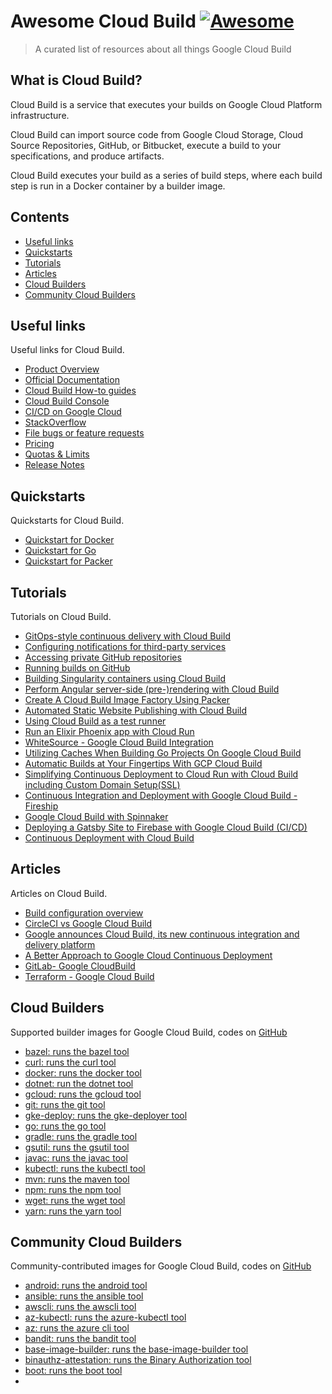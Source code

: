 # Awesome Cloud Build [![Awesome](https://awesome.re/badge.svg)](https://awesome.re)

> A curated list of resources about all things Google Cloud Build

## What is Cloud Build?

Cloud Build is a service that executes your builds on Google Cloud Platform infrastructure.

Cloud Build can import source code from Google Cloud Storage, Cloud Source Repositories, GitHub, or Bitbucket, execute a build to your specifications, and produce artifacts.

Cloud Build executes your build as a series of build steps, where each build step is run in a Docker container by a builder image.


## Contents

- [Useful links](#useful-links)
- [Quickstarts](#quickstarts)
- [Tutorials](#tutorials)
- [Articles](#articles)
- [Cloud Builders](#cloud-builders)
- [Community Cloud Builders](#community-cloud-builders)


## Useful links

Useful links for Cloud Build.

- [Product Overview](https://cloud.google.com/cloud-build/)
- [Official Documentation](https://cloud.google.com/cloud-build/docs/)
- [Cloud Build  How-to guides](https://cloud.google.com/cloud-build/docs/how-to)
- [Cloud Build Console](https://console.cloud.google.com/cloud-build)
- [CI/CD on Google Cloud](https://cloud.google.com/docs/ci-cd/)
- [StackOverflow](http://stackoverflow.com/questions/tagged/google-cloud-build)
- [File bugs or feature requests](https://issuetracker.google.com/issues?q=componentid:190802)
- [Pricing](https://cloud.google.com/cloud-build/pricing)
- [Quotas & Limits](https://cloud.google.com/cloud-build/quotas)
- [Release Notes](https://cloud.google.com/cloud-build/release-notes)

## Quickstarts

Quickstarts for Cloud Build.

- [Quickstart for Docker](https://cloud.google.com/cloud-build/docs/quickstart-docker)
- [Quickstart for Go](https://cloud.google.com/cloud-build/docs/quickstart-go)
- [Quickstart for Packer](https://cloud.google.com/cloud-build/docs/quickstart-packer)


## Tutorials

Tutorials on Cloud Build.

- [GitOps-style continuous delivery with Cloud Build ](https://cloud.google.com/kubernetes-engine/docs/tutorials/gitops-cloud-build)
- [Configuring notifications for third-party services ](https://cloud.google.com/cloud-build/docs/configure-third-party-notifications)
- [ Accessing private GitHub repositories ](https://cloud.google.com/cloud-build/docs/access-private-github-repos)
- [ Running builds on GitHub ](https://cloud.google.com/cloud-build/docs/run-builds-on-github)
- [Building Singularity containers using Cloud Build](https://cloud.google.com/community/tutorials/singularity-containers-with-cloud-build)
- [Perform Angular server-side (pre-)rendering with Cloud Build](https://cloud.google.com/community/tutorials/cloudbuild-angular-universal)
- [Create A Cloud Build Image Factory Using Packer](https://cloud.google.com/community/tutorials/create-cloud-build-image-factory-using-packer)
- [Automated Static Website Publishing with Cloud Build](https://cloud.google.com/community/tutorials/automated-publishing-cloud-build)
- [Using Cloud Build as a test runner](https://cloud.google.com/community/tutorials/cloudbuild-test-runner)
- [Run an Elixir Phoenix app with Cloud Run](https://cloud.google.com/community/tutorials/elixir-phoenix-on-cloud-build-cloud-run)
- [WhiteSource - Google Cloud Build Integration](https://whitesource.atlassian.net/wiki/spaces/WD/pages/544604326/Google+Cloud+Build+Integration)
- [Utilizing Caches When Building Go Projects On Google Cloud Build](https://blog.container-solutions.com/utilizing-caches-when-building-go-projects-on-google-cloud-build)
- [Automatic Builds at Your Fingertips With GCP Cloud Build](https://mydeveloperplanet.com/2019/05/08/automatic-builds-at-your-fingertips-with-gcp-cloud-build/)
- [Simplifying Continuous Deployment to Cloud Run with Cloud Build including Custom Domain Setup(SSL)](https://medium.com/google-cloud/simplifying-continuous-deployment-to-cloud-run-with-cloud-build-including-custom-domain-setup-ssl-22d23bed5cd6)
- [ Continuous Integration and Deployment with Google Cloud Build - Fireship ](https://fireship.io/lessons/ci-cd-with-google-cloud-build/)
- [Google Cloud Build with Spinnaker](https://www.spinnaker.io/setup/ci/gcb/)
- [Deploying a Gatsby Site to Firebase with Google Cloud Build (CI/CD)](https://dev.to/leomercier/deploying-a-gatsby-site-to-firebase-with-google-cloud-build-ci-cd-511c)
- [Continuous Deployment with Cloud Build](https://codelabs.developers.google.com/codelabs/cloud-builder-gke-continuous-deploy/index.html#0)

## Articles

Articles on Cloud Build.

- [ Build configuration overview ](https://cloud.google.com/cloud-build/docs/build-config)
- [CircleCI vs Google Cloud Build](https://www.praqma.com/stories/circle-ci-google-cloud-build/)
- [Google announces Cloud Build, its new continuous integration and delivery platform](https://techcrunch.com/2018/07/24/google-announces-cloud-build-its-new-continuous-integration-continuous-delivery-platform/)
- [A Better Approach to Google Cloud Continuous Deployment](https://www.toptal.com/devops/better-google-cloud-continuous-deployment)
- [GitLab- Google CloudBuild](https://about.gitlab.com/devops-tools/cloudbuild/)
- [Terraform - Google Cloud Build](https://www.terraform.io/docs/providers/google/r/cloud_build_trigger.html)

## Cloud Builders

Supported builder images for Google Cloud Build, codes on [GitHub](https://github.com/GoogleCloudPlatform/cloud-builders)

- [bazel: runs the bazel tool](https://github.com/GoogleCloudPlatform/cloud-builders/tree/master/bazel)
- [curl: runs the curl tool](https://github.com/GoogleCloudPlatform/cloud-builders/tree/master/curl)
- [docker: runs the docker tool](https://github.com/GoogleCloudPlatform/cloud-builders/tree/master/docker)
- [dotnet: run the dotnet tool](https://github.com/GoogleCloudPlatform/cloud-builders/tree/master/dotnet)
- [gcloud: runs the gcloud tool](https://github.com/GoogleCloudPlatform/cloud-builders/tree/master/gcloud)
- [git: runs the git tool](https://github.com/GoogleCloudPlatform/cloud-builders/tree/master/git)
- [gke-deploy: runs the gke-deployer tool](https://github.com/GoogleCloudPlatform/cloud-builders/tree/master/gke-deploy)
- [go: runs the go tool](https://github.com/GoogleCloudPlatform/cloud-builders/tree/master/go)
- [gradle: runs the gradle tool](https://github.com/GoogleCloudPlatform/cloud-builders/tree/master/gradle)
- [gsutil: runs the gsutil tool](https://github.com/GoogleCloudPlatform/cloud-builders/tree/master/gsutil)
- [javac: runs the javac tool](https://github.com/GoogleCloudPlatform/cloud-builders/tree/master/javac)
- [kubectl: runs the kubectl tool](https://github.com/GoogleCloudPlatform/cloud-builders/tree/master/kubectl)
- [mvn: runs the maven tool](https://github.com/GoogleCloudPlatform/cloud-builders/tree/master/mvn)
- [npm: runs the npm tool](https://github.com/GoogleCloudPlatform/cloud-builders/tree/master/npm)
- [wget: runs the wget tool](https://github.com/GoogleCloudPlatform/cloud-builders/tree/master/wget)
- [yarn: runs the yarn tool](https://github.com/GoogleCloudPlatform/cloud-builders/tree/master/yarn)

## Community Cloud Builders

Community-contributed images for Google Cloud Build, codes on [GitHub](https://github.com/GoogleCloudPlatform/cloud-builders-community)

- [android: runs the android tool](https://github.com/GoogleCloudPlatform/cloud-builders-community/tree/master/android)
- [ansible: runs the ansible tool](https://github.com/GoogleCloudPlatform/cloud-builders-community/tree/master/ansible)
- [awscli: runs the awscli tool](https://github.com/GoogleCloudPlatform/cloud-builders-community/tree/master/awscli)
- [az-kubectl: runs the azure-kubectl tool](https://github.com/GoogleCloudPlatform/cloud-builders-community/tree/master/az-kubectl)
- [az: runs the azure cli tool](https://github.com/GoogleCloudPlatform/cloud-builders-community/tree/master/az)
- [bandit: runs the bandit tool](https://github.com/GoogleCloudPlatform/cloud-builders-community/tree/master/bandit)
- [base-image-builder:  runs the base-image-builder tool](https://github.com/GoogleCloudPlatform/cloud-builders-community/tree/master/base-image-builder)
- [binauthz-attestation: runs the Binary Authorization tool](https://github.com/GoogleCloudPlatform/cloud-builders-community/tree/master/binauthz-attestation)
- [boot: runs the boot tool](https://github.com/GoogleCloudPlatform/cloud-builders-community/tree/master/boot)
- []()

